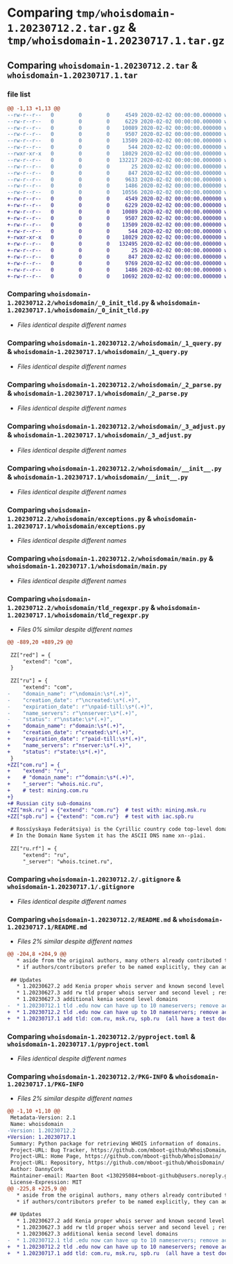 # Comparing `tmp/whoisdomain-1.20230712.2.tar.gz` & `tmp/whoisdomain-1.20230717.1.tar.gz`

## Comparing `whoisdomain-1.20230712.2.tar` & `whoisdomain-1.20230717.1.tar`

### file list

```diff
@@ -1,13 +1,13 @@
--rw-r--r--   0        0        0     4549 2020-02-02 00:00:00.000000 whoisdomain-1.20230712.2/whoisdomain/_0_init_tld.py
--rw-r--r--   0        0        0     6229 2020-02-02 00:00:00.000000 whoisdomain-1.20230712.2/whoisdomain/_1_query.py
--rw-r--r--   0        0        0    10089 2020-02-02 00:00:00.000000 whoisdomain-1.20230712.2/whoisdomain/_2_parse.py
--rw-r--r--   0        0        0     9507 2020-02-02 00:00:00.000000 whoisdomain-1.20230712.2/whoisdomain/_3_adjust.py
--rw-r--r--   0        0        0    13509 2020-02-02 00:00:00.000000 whoisdomain-1.20230712.2/whoisdomain/__init__.py
--rw-r--r--   0        0        0      544 2020-02-02 00:00:00.000000 whoisdomain-1.20230712.2/whoisdomain/exceptions.py
--rwxr-xr-x   0        0        0    18029 2020-02-02 00:00:00.000000 whoisdomain-1.20230712.2/whoisdomain/main.py
--rw-r--r--   0        0        0   132217 2020-02-02 00:00:00.000000 whoisdomain-1.20230712.2/whoisdomain/tld_regexpr.py
--rw-r--r--   0        0        0       25 2020-02-02 00:00:00.000000 whoisdomain-1.20230712.2/whoisdomain/version.py
--rw-r--r--   0        0        0      847 2020-02-02 00:00:00.000000 whoisdomain-1.20230712.2/.gitignore
--rw-r--r--   0        0        0     9633 2020-02-02 00:00:00.000000 whoisdomain-1.20230712.2/README.md
--rw-r--r--   0        0        0     1486 2020-02-02 00:00:00.000000 whoisdomain-1.20230712.2/pyproject.toml
--rw-r--r--   0        0        0    10556 2020-02-02 00:00:00.000000 whoisdomain-1.20230712.2/PKG-INFO
+-rw-r--r--   0        0        0     4549 2020-02-02 00:00:00.000000 whoisdomain-1.20230717.1/whoisdomain/_0_init_tld.py
+-rw-r--r--   0        0        0     6229 2020-02-02 00:00:00.000000 whoisdomain-1.20230717.1/whoisdomain/_1_query.py
+-rw-r--r--   0        0        0    10089 2020-02-02 00:00:00.000000 whoisdomain-1.20230717.1/whoisdomain/_2_parse.py
+-rw-r--r--   0        0        0     9507 2020-02-02 00:00:00.000000 whoisdomain-1.20230717.1/whoisdomain/_3_adjust.py
+-rw-r--r--   0        0        0    13509 2020-02-02 00:00:00.000000 whoisdomain-1.20230717.1/whoisdomain/__init__.py
+-rw-r--r--   0        0        0      544 2020-02-02 00:00:00.000000 whoisdomain-1.20230717.1/whoisdomain/exceptions.py
+-rwxr-xr-x   0        0        0    18029 2020-02-02 00:00:00.000000 whoisdomain-1.20230717.1/whoisdomain/main.py
+-rw-r--r--   0        0        0   132495 2020-02-02 00:00:00.000000 whoisdomain-1.20230717.1/whoisdomain/tld_regexpr.py
+-rw-r--r--   0        0        0       25 2020-02-02 00:00:00.000000 whoisdomain-1.20230717.1/whoisdomain/version.py
+-rw-r--r--   0        0        0      847 2020-02-02 00:00:00.000000 whoisdomain-1.20230717.1/.gitignore
+-rw-r--r--   0        0        0     9769 2020-02-02 00:00:00.000000 whoisdomain-1.20230717.1/README.md
+-rw-r--r--   0        0        0     1486 2020-02-02 00:00:00.000000 whoisdomain-1.20230717.1/pyproject.toml
+-rw-r--r--   0        0        0    10692 2020-02-02 00:00:00.000000 whoisdomain-1.20230717.1/PKG-INFO
```

### Comparing `whoisdomain-1.20230712.2/whoisdomain/_0_init_tld.py` & `whoisdomain-1.20230717.1/whoisdomain/_0_init_tld.py`

 * *Files identical despite different names*

### Comparing `whoisdomain-1.20230712.2/whoisdomain/_1_query.py` & `whoisdomain-1.20230717.1/whoisdomain/_1_query.py`

 * *Files identical despite different names*

### Comparing `whoisdomain-1.20230712.2/whoisdomain/_2_parse.py` & `whoisdomain-1.20230717.1/whoisdomain/_2_parse.py`

 * *Files identical despite different names*

### Comparing `whoisdomain-1.20230712.2/whoisdomain/_3_adjust.py` & `whoisdomain-1.20230717.1/whoisdomain/_3_adjust.py`

 * *Files identical despite different names*

### Comparing `whoisdomain-1.20230712.2/whoisdomain/__init__.py` & `whoisdomain-1.20230717.1/whoisdomain/__init__.py`

 * *Files identical despite different names*

### Comparing `whoisdomain-1.20230712.2/whoisdomain/exceptions.py` & `whoisdomain-1.20230717.1/whoisdomain/exceptions.py`

 * *Files identical despite different names*

### Comparing `whoisdomain-1.20230712.2/whoisdomain/main.py` & `whoisdomain-1.20230717.1/whoisdomain/main.py`

 * *Files identical despite different names*

### Comparing `whoisdomain-1.20230712.2/whoisdomain/tld_regexpr.py` & `whoisdomain-1.20230717.1/whoisdomain/tld_regexpr.py`

 * *Files 0% similar despite different names*

```diff
@@ -889,20 +889,29 @@
 
 ZZ["red"] = {
     "extend": "com",
 }
 
 ZZ["ru"] = {
     "extend": "com",
-    "domain_name": r"\ndomain:\s*(.+)",
-    "creation_date": r"\ncreated:\s*(.+)",
-    "expiration_date": r"\npaid-till:\s*(.+)",
-    "name_servers": r"\nnserver:\s*(.+)",
-    "status": r"\nstate:\s*(.+)",
+    "domain_name": r"domain:\s*(.+)",
+    "creation_date": r"created:\s*(.+)",
+    "expiration_date": r"paid-till:\s*(.+)",
+    "name_servers": r"nserver:\s*(.+)",
+    "status": r"state:\s*(.+)",
 }
+ZZ["com.ru"] = {
+    "extend": "ru",
+    # "domain_name": r"^domain:\s*(.+)",
+    "_server": "whois.nic.ru",
+    # test: mining.com.ru
+}
+# Russian city sub-domains
+ZZ["msk.ru"] = {"extend": "com.ru"}  # test with: mining.msk.ru
+ZZ["spb.ru"] = {"extend": "com.ru"}  # test with iac.spb.ru
 
 # Rossíyskaya Federátsiya) is the Cyrillic country code top-level domain for the Russian Federation,
 # In the Domain Name System it has the ASCII DNS name xn--p1ai.
 
 ZZ["ru.rf"] = {
     "extend": "ru",
     "_server": "whois.tcinet.ru",
```

### Comparing `whoisdomain-1.20230712.2/.gitignore` & `whoisdomain-1.20230717.1/.gitignore`

 * *Files identical despite different names*

### Comparing `whoisdomain-1.20230712.2/README.md` & `whoisdomain-1.20230717.1/README.md`

 * *Files 2% similar despite different names*

```diff
@@ -204,8 +204,9 @@
   * aside from the original authors, many others already contributed to these repositories
   * if authors/contributors prefer to be named explicitly, they can add a line in Historical.txt
 
 ## Updates
   * 1.20230627.2 add Kenia proper whois server and known second level domains
   * 1.20230627.3 add rw tld proper whois server and second level ; restore mistakenly deleted .toml file
   * 1.20230627.3 additional kenia second level domains
-  * 1.20230712.1 tld .edu now can have up to 10 nameservers; remove action on pull request
+  * 1.20230712.2 tld .edu now can have up to 10 nameservers; remove action on pull request
+  * 1.20230717.1 add tld: com.ru, msk.ru, spb.ru  (all have a test dockumented), also update the tld: ru, the newlines are note needed.
```

### Comparing `whoisdomain-1.20230712.2/pyproject.toml` & `whoisdomain-1.20230717.1/pyproject.toml`

 * *Files identical despite different names*

### Comparing `whoisdomain-1.20230712.2/PKG-INFO` & `whoisdomain-1.20230717.1/PKG-INFO`

 * *Files 2% similar despite different names*

```diff
@@ -1,10 +1,10 @@
 Metadata-Version: 2.1
 Name: whoisdomain
-Version: 1.20230712.2
+Version: 1.20230717.1
 Summary: Python package for retrieving WHOIS information of domains.
 Project-URL: Bug Tracker, https://github.com/mboot-github/WhoisDomain/issues
 Project-URL: Home Page, https://github.com/mboot-github/WhoisDomain/
 Project-URL: Repository, https://github.com/mboot-github/WhoisDomain/
 Author: DannyCork
 Maintainer-email: Maarten Boot <130295084+mboot-github@users.noreply.github.com>
 License-Expression: MIT
@@ -225,8 +225,9 @@
   * aside from the original authors, many others already contributed to these repositories
   * if authors/contributors prefer to be named explicitly, they can add a line in Historical.txt
 
 ## Updates
   * 1.20230627.2 add Kenia proper whois server and known second level domains
   * 1.20230627.3 add rw tld proper whois server and second level ; restore mistakenly deleted .toml file
   * 1.20230627.3 additional kenia second level domains
-  * 1.20230712.1 tld .edu now can have up to 10 nameservers; remove action on pull request
+  * 1.20230712.2 tld .edu now can have up to 10 nameservers; remove action on pull request
+  * 1.20230717.1 add tld: com.ru, msk.ru, spb.ru  (all have a test dockumented), also update the tld: ru, the newlines are note needed.
```


